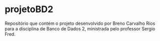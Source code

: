 # projetoBD2
Repositório que contém o projeto desenvolvido por Breno Carvalho Rios para a disciplina de Banco de Dados 2, ministrada pelo professor Sergio Fred.
